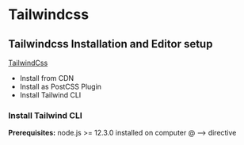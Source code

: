 # Tailwindcss
## Tailwindcss Installation and Editor setup
[TailwindCss](https://tailwindcss.com/docs/installation/using-vite)
- Install from CDN
- Install as PostCSS Plugin
- Install Tailwind CLI

### Install Tailwind CLI
**Prerequisites:** node.js >= 12.3.0 installed on computer
@ --> directive
